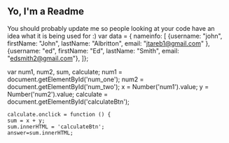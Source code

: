 ## Yo, I'm a Readme

You should probably update me so people looking at your code have an idea what it is being used for :)
var data = { nameinfo: [
      {username: "john", firstName: "John", lastName: "Albritton", email: "jtareb1@gmail.com" },
      {username: "ed", firstName: "Ed", lastName: "Smith", email: "edsmith2@gmail.com"},
    ]};

var  num1, num2, sum, calculate;
    num1 = document.getElementById('num_one');
    num2 = document.getElementById('num_two');
    x = Number('num1').value;
    y = Number('num2').value;
    calculate = document.getElementById('calculateBtn');
  

    calculate.onclick = function () {
    sum = x + y;
    sum.innerHTML = 'calculateBtn';
    answer=sum.innerHTML;
    